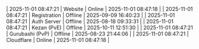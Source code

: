 | 2025-11-01 08:47:21 | Website | Online | 2025-11-01 08:47:18 |
| 2025-11-01 08:47:21 | Registration | Offline | 2025-09-09 16:40:23 |
| 2025-11-01 08:47:21 | Auth Server | Offline | 2025-08-18 09:33:31 |
| 2025-11-01 08:47:21 | Kezan (PvE) | Offline | 2025-10-11 12:51:30 |
| 2025-11-01 08:47:21 | Gurubashi (PvP) | Offline | 2025-08-23 21:44:06 |
| 2025-11-01 08:47:21 | Cloudflare | Online | 2025-11-01 08:47:18 |
